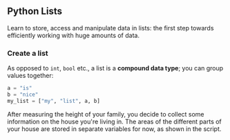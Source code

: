 ## Python Lists
Learn to store, access and manipulate data in lists: the first step towards efficiently working with huge amounts of data.

### Create a list
As opposed to `int`, `bool` etc., a list is a **compound data type**; you can group values together:

```python
a = "is"
b = "nice"
my_list = ["my", "list", a, b]
```

After measuring the height of your family, you decide to collect some information on the house you're living in. The areas of the different parts of your house are stored in separate variables for now, as shown in the script.